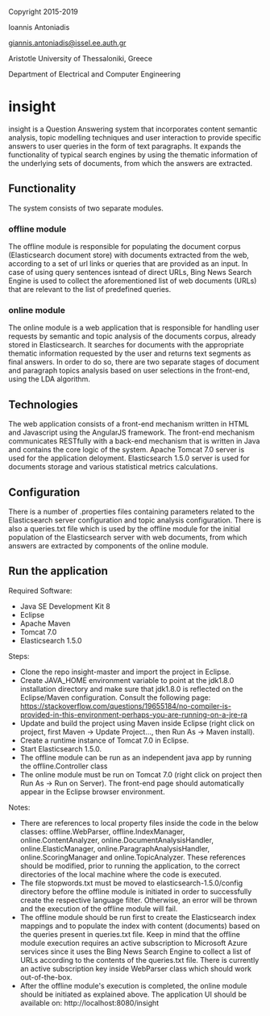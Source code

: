 Copyright 2015-2019

Ioannis Antoniadis

<giannis.antoniadis@issel.ee.auth.gr>

Aristotle University of Thessaloniki, Greece

Department of Electrical and Computer Engineering

# insight
insight is a Question Answering system that incorporates content semantic analysis, topic modelling techniques and user interaction to provide specific answers to user queries in the form of text paragraphs. It expands the functionality of typical search engines by using the thematic information of the underlying sets of documents, from which the answers are extracted.

## Functionality
The system consists of two separate modules.
### offline module
The offline module is responsible for populating the document corpus (Elasticsearch document store) with documents extracted from the web, according to a set of url links or queries that are provided as an input. In case of using query sentences isntead of direct URLs, Bing News Search Engine is used to collect the aforementioned list of web documents (URLs) that are relevant to the list of predefined queries.

### online module
The online module is a web application that is responsible for handling user requests by semantic and topic analysis of the documents corpus, already stored in Elasticsearch. It searches for documents with the appropriate thematic information requested by the user and returns text segments as final answers. In order to do so, there are two separate stages of document and paragraph topics analysis based on user selections in the front-end, using the LDA algorithm.

## Technologies
The web application consists of a front-end mechanism written in HTML and Javascript using the AngularJS framework. The front-end mechanism communicates RESTfully with a back-end mechanism that is written in Java and contains the core logic of the system. Apache Tomcat 7.0 server is used for the application deloyment. Elasticsearch 1.5.0 server is used for documents storage and various statistical metrics calculations.

## Configuration
There is a number of .properties files containing parameters related to the Elasticsearch server configuration and topic analysis configuration. There is also a queries.txt file which is used by the offline module for the initial population of the Elasticsearch server with web documents, from which answers are extracted by components of the online module.

## Run the application
Required Software: 
* Java SE Development Kit 8
* Eclipse
* Apache Maven
* Tomcat 7.0
* Elasticsearch 1.5.0

Steps:
* Clone the repo insight-master and import the project in Eclipse.
* Create JAVA_HOME environment variable to point at the jdk1.8.0 installation directory and make sure that jdk1.8.0 is reflected on the Eclipse/Maven configuration. Consult the following page:
https://stackoverflow.com/questions/19655184/no-compiler-is-provided-in-this-environment-perhaps-you-are-running-on-a-jre-ra
* Update and build the project using Maven inside Eclipse (right click on project, first Maven -> Update Project..., then Run As -> Maven install).
* Create a runtime instance of Tomcat 7.0 in Eclipse.
* Start Elasticsearch 1.5.0.
* The offline module can be run as an independent java app by running the offline.Controller class
* The online module must be run on Tomcat 7.0 (right click on project then Run As -> Run on Server). The front-end page should automatically appear in the Eclipse browser environment.

Notes:
* There are references to local property files inside the code in the below classes: offline.WebParser, offline.IndexManager, online.ContentAnalyzer, online.DocumentAnalysisHandler, online.ElasticManager, online.ParagraphAnalysisHandler, online.ScoringManager and online.TopicAnalyzer. These references should be modified, prior to running the application, to the correct directories of the local machine where the code is executed.
* The file stopwords.txt must be moved to elasticsearch-1.5.0/config directory before the offline module is initiated in order to successfully create the respective language filter. Otherwise, an error will be thrown and the execution of the offline module will fail.
* The offline module should be run first to create the Elasticsearch index mappings and to populate the index with content (documents) based on the queries present in queries.txt file. Keep in mind that the offline module execution requires an active subscription to Microsoft Azure services since it uses the Bing News Search Engine to collect a list of URLs according to the contents of the queries.txt file. There is currently an active subscription key  inside WebParser class which should work out-of-the-box.
* After the offline module's execution is completed, the online module should be initiated as explained above. The application UI should be available on: http://localhost:8080/insight
